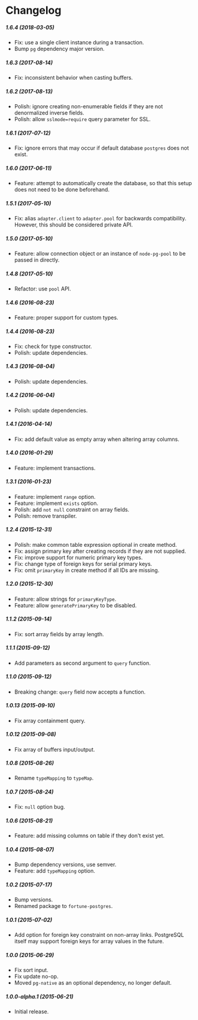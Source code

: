 # Changelog


##### 1.6.4 (2018-03-05)
- Fix: use a single client instance during a transaction.
- Bump `pg` dependency major version.


##### 1.6.3 (2017-08-14)
- Fix: inconsistent behavior when casting buffers.


##### 1.6.2 (2017-08-13)
- Polish: ignore creating non-enumerable fields if they are not denormalized inverse fields.
- Polish: allow `sslmode=require` query parameter for SSL.


##### 1.6.1 (2017-07-12)
- Fix: ignore errors that may occur if default database `postgres` does not exist.


##### 1.6.0 (2017-06-11)
- Feature: attempt to automatically create the database, so that this setup does not need to be done beforehand.


##### 1.5.1 (2017-05-10)
- Fix: alias `adapter.client` to `adapter.pool` for backwards compatibility. However, this should be considered private API.


##### 1.5.0 (2017-05-10)
- Feature: allow connection object or an instance of `node-pg-pool` to be passed in directly.


##### 1.4.8 (2017-05-10)
- Refactor: use `pool` API.


##### 1.4.6 (2016-08-23)
- Feature: proper support for custom types.


##### 1.4.4 (2016-08-23)
- Fix: check for type constructor.
- Polish: update dependencies.


##### 1.4.3 (2016-08-04)
- Polish: update dependencies.


##### 1.4.2 (2016-06-04)
- Polish: update dependencies.


##### 1.4.1 (2016-04-14)
- Fix: add default value as empty array when altering array columns.


##### 1.4.0 (2016-01-29)
- Feature: implement transactions.


##### 1.3.1 (2016-01-23)
- Feature: implement `range` option.
- Feature: implement `exists` option.
- Polish: add `not null` constraint on array fields.
- Polish: remove transpiler.


##### 1.2.4 (2015-12-31)
- Polish: make common table expression optional in create method.
- Fix: assign primary key after creating records if they are not supplied.
- Fix: improve support for numeric primary key types.
- Fix: change type of foreign keys for serial primary keys.
- Fix: omit `primaryKey` in create method if all IDs are missing.


##### 1.2.0 (2015-12-30)
- Feature: allow strings for `primaryKeyType`.
- Feature: allow `generatePrimaryKey` to be disabled.


##### 1.1.2 (2015-09-14)
- Fix: sort array fields by array length.


##### 1.1.1 (2015-09-12)
- Add parameters as second argument to `query` function.


##### 1.1.0 (2015-09-12)
- Breaking change: `query` field now accepts a function.


##### 1.0.13 (2015-09-10)
- Fix array containment query.


##### 1.0.12 (2015-09-08)
- Fix array of buffers input/output.


##### 1.0.8 (2015-08-26)
- Rename `typeMapping` to `typeMap`.


##### 1.0.7 (2015-08-24)
- Fix: `null` option bug.


##### 1.0.6 (2015-08-21)
- Feature: add missing columns on table if they don't exist yet.


##### 1.0.4 (2015-08-07)
- Bump dependency versions, use semver.
- Feature: add `typeMapping` option.


##### 1.0.2 (2015-07-17)
- Bump versions.
- Renamed package to `fortune-postgres`.


##### 1.0.1 (2015-07-02)
- Add option for foreign key constraint on non-array links. PostgreSQL itself may support foreign keys for array values in the future.


##### 1.0.0 (2015-06-29)
- Fix sort input.
- Fix update no-op.
- Moved `pg-native` as an optional dependency, no longer default.


##### 1.0.0-alpha.1 (2015-06-21)
- Initial release.
